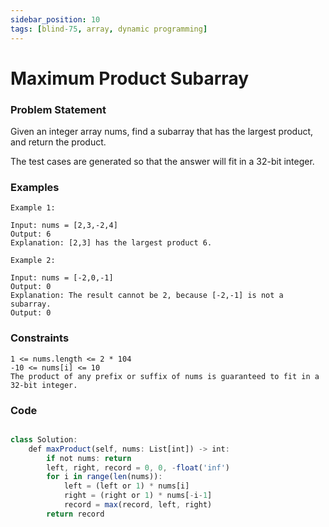 ```yaml
---
sidebar_position: 10
tags: [blind-75, array, dynamic programming]
---
```


# Maximum Product Subarray

### Problem Statement

Given an integer array nums, find a subarray that has the largest product, and return the product.

The test cases are generated so that the answer will fit in a 32-bit integer.

### Examples

```
Example 1:

Input: nums = [2,3,-2,4]
Output: 6
Explanation: [2,3] has the largest product 6.

Example 2:

Input: nums = [-2,0,-1]
Output: 0
Explanation: The result cannot be 2, because [-2,-1] is not a subarray.
Output: 0
```

### Constraints

```
1 <= nums.length <= 2 * 104
-10 <= nums[i] <= 10
The product of any prefix or suffix of nums is guaranteed to fit in a 32-bit integer.
```

### Code

```jsx title="Python3 Code"

class Solution:
    def maxProduct(self, nums: List[int]) -> int:
        if not nums: return
        left, right, record = 0, 0, -float('inf')
        for i in range(len(nums)):
            left = (left or 1) * nums[i]
            right = (right or 1) * nums[-i-1]
            record = max(record, left, right)
        return record


```
